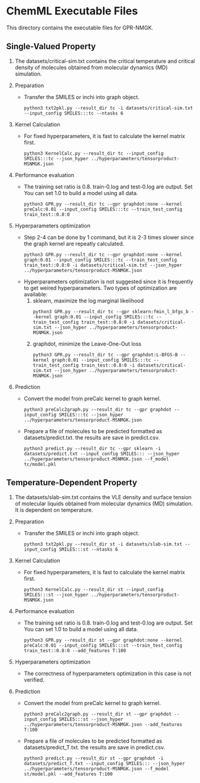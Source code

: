 # ChemML Executable Files
This directory contains the executable files for GPR-NMGK.

## Single-Valued Property
1. The datasets/critical-sim.txt contains the critical temperature and
critical density of molecules obtained from molecular dynamics (MD) simulation.

2. Preparation
    - Transfer the SMILES or inchi into graph object.
        ```
        python3 txt2pkl.py --result_dir tc -i datasets/critical-sim.txt --input_config SMILES:::tc --ntasks 6
        ```
3. Kernel Calculation
    - For fixed hyperparameters, it is fast to calculate the kernel matrix first.
        ```
        python3 KernelCalc.py --result_dir tc --input_config SMILES:::tc --json_hyper ../hyperparameters/tensorproduct-MSNMGK.json
        ```
4. Performance evaluation
    - The training set ratio is 0.8. train-0.log and test-0.log are output. Set
        You can set 1.0 to build a model using all data.
        ```
        python3 GPR.py --result_dir tc --gpr graphdot:none --kernel preCalc:0.01 --input_config SMILES:::tc --train_test_config train_test::0.8:0
        ```
5. Hyperparameters optimization
    - Step 2-4 can be done by 1 command, but it is 2-3 times slower since the 
        graph kernel are repeatly calculated.
        ```
        python3 GPR.py --result_dir tc --gpr graphdot:none --kernel graph:0.01 --input_config SMILES:::tc --train_test_config train_test::0.8:0 -i datasets/critical-sim.txt --json_hyper ../hyperparameters/tensorproduct-MSNMGK.json
        ```
    - Hyperparameters optimization is not suggested since it is frequently to 
        get weired hyperparameters. Two types of optimization are available:
        1. sklearn, maximize the log marginal likelihood
            ```
            python3 GPR.py --result_dir tc --gpr sklearn:fmin_l_bfgs_b --kernel graph:0.01 --input_config SMILES:::tc --train_test_config train_test::0.8:0 -i datasets/critical-sim.txt --json_hyper ../hyperparameters/tensorproduct-MSNMGK.json
            ```
        2. graphdot, minimize the Leave-One-Out loss
            ```
            python3 GPR.py --result_dir tc --gpr graphdot:L-BFGS-B --kernel graph:0.01 --input_config SMILES:::tc --train_test_config train_test::0.8:0 -i datasets/critical-sim.txt --json_hyper ../hyperparameters/tensorproduct-MSNMGK.json
            ```
6. Prediction
    - Convert the model from preCalc kernel to graph kernel.
        ```
        python3 preCalc2graph.py --result_dir tc --gpr graphdot --input_config SMILES:::tc --json_hyper ../hyperparameters/tensorproduct-MSNMGK.json
        ```
    - Prepare a file of molecules to be predicted formatted as datasets/predict.txt.
        the results are save in predict.csv.
        ```
        python3 predict.py --result_dir tc --gpr sklearn -i datasets/predict.txt --input_config SMILES::: --json_hyper ../hyperparameters/tensorproduct-MSNMGK.json --f_model tc/model.pkl
        ```

## Temperature-Dependent Property
1. The datasets/slab-sim.txt contains the VLE density and surface tension of 
molecular liquids obtained from molecular dynamics (MD) simulation. It is 
dependent on temperature.

2. Preparation
    - Transfer the SMILES or inchi into graph object.
        ```
        python3 txt2pkl.py --result_dir st -i datasets/slab-sim.txt --input_config SMILES:::st --ntasks 6
        ```
3. Kernel Calculation
    - For fixed hyperparameters, it is fast to calculate the kernel matrix first.
        ```
        python3 KernelCalc.py --result_dir st --input_config SMILES:::st --json_hyper ../hyperparameters/tensorproduct-MSNMGK.json
        ```
4. Performance evaluation
    - The training set ratio is 0.8. train-0.log and test-0.log are output. Set
        You can set 1.0 to build a model using all data.
        ```
        python3 GPR.py --result_dir st --gpr graphdot:none --kernel preCalc:0.01 --input_config SMILES:::st --train_test_config train_test::0.8:0 --add_features T:100
        ```
5. Hyperparameters optimization
    - The correctness of hyperparameters optimization in this case is not verified.
6. Prediction
    - Convert the model from preCalc kernel to graph kernel.
        ```
        python3 preCalc2graph.py --result_dir st --gpr graphdot --input_config SMILES:::st --json_hyper ../hyperparameters/tensorproduct-MSNMGK.json --add_features T:100
        ```
    - Prepare a file of molecules to be predicted formatted as datasets/predict_T.txt.
        the results are save in predict.csv.
        ```
        python3 predict.py --result_dir st --gpr graphdot -i datasets/predict_T.txt --input_config SMILES::: --json_hyper ../hyperparameters/tensorproduct-MSNMGK.json --f_model st/model.pkl --add_features T:100
        ```
